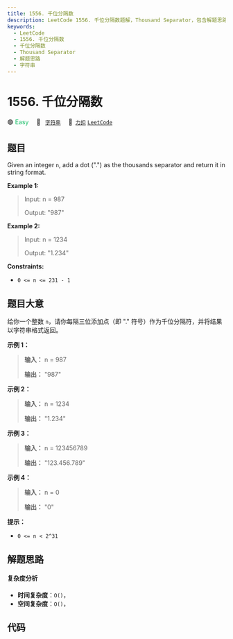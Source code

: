 ```yaml
---
title: 1556. 千位分隔数
description: LeetCode 1556. 千位分隔数题解，Thousand Separator，包含解题思路、复杂度分析以及完整的 JavaScript 代码实现。
keywords:
  - LeetCode
  - 1556. 千位分隔数
  - 千位分隔数
  - Thousand Separator
  - 解题思路
  - 字符串
---
```


# 1556. 千位分隔数

🟢 <font color=#15bd66>Easy</font>&emsp; 🔖&ensp; [`字符串`](/tag/string.md)&emsp; 🔗&ensp;[`力扣`](https://leetcode.cn/problems/thousand-separator) [`LeetCode`](https://leetcode.com/problems/thousand-separator)

## 题目

Given an integer `n`, add a dot (".") as the thousands separator and return it
in string format.



**Example 1:**

> Input: n = 987
> 
> Output: "987"

**Example 2:**

> Input: n = 1234
> 
> Output: "1.234"

**Constraints:**

  * `0 <= n <= 231 - 1`


## 题目大意

给你一个整数 `n`，请你每隔三位添加点（即 "." 符号）作为千位分隔符，并将结果以字符串格式返回。



**示例 1：**

> 
> 
> 
> 
> 
> **输入：** n = 987
> 
> **输出：** "987"
> 
> 

**示例 2：**

> 
> 
> 
> 
> 
> **输入：** n = 1234
> 
> **输出：** "1.234"
> 
> 

**示例 3：**

> 
> 
> 
> 
> 
> **输入：** n = 123456789
> 
> **输出：** "123.456.789"
> 
> 

**示例 4：**

> 
> 
> 
> 
> 
> **输入：** n = 0
> 
> **输出：** "0"
> 
> 



**提示：**

  * `0 <= n < 2^31`


## 解题思路

#### 复杂度分析

- **时间复杂度**：`O()`，
- **空间复杂度**：`O()`，

## 代码

```javascript

```
